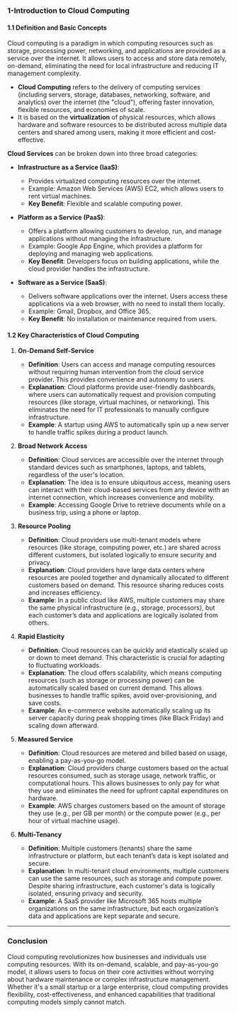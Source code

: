 ### **1-Introduction to Cloud Computing**

#### **1.1 Definition and Basic Concepts**
Cloud computing is a paradigm in which computing resources such as storage, processing power, networking, and applications are provided as a service over the internet. It allows users to access and store data remotely, on-demand, eliminating the need for local infrastructure and reducing IT management complexity.

- **Cloud Computing** refers to the delivery of computing services (including servers, storage, databases, networking, software, and analytics) over the internet (the "cloud"), offering faster innovation, flexible resources, and economies of scale.
- It is based on the **virtualization** of physical resources, which allows hardware and software resources to be distributed across multiple data centers and shared among users, making it more efficient and cost-effective.
  
**Cloud Services** can be broken down into three broad categories:

- **Infrastructure as a Service (IaaS)**:
  - Provides virtualized computing resources over the internet.
  - Example: Amazon Web Services (AWS) EC2, which allows users to rent virtual machines.
  - **Key Benefit**: Flexible and scalable computing power.

- **Platform as a Service (PaaS)**:
  - Offers a platform allowing customers to develop, run, and manage applications without managing the infrastructure.
  - Example: Google App Engine, which provides a platform for deploying and managing web applications.
  - **Key Benefit**: Developers focus on building applications, while the cloud provider handles the infrastructure.

- **Software as a Service (SaaS)**:
  - Delivers software applications over the internet. Users access these applications via a web browser, with no need to install them locally.
  - Example: Gmail, Dropbox, and Office 365.
  - **Key Benefit**: No installation or maintenance required from users.

#### **1.2 Key Characteristics of Cloud Computing**

1. **On-Demand Self-Service**  
   - **Definition**: Users can access and manage computing resources without requiring human intervention from the cloud service provider. This provides convenience and autonomy to users.
   - **Explanation**: Cloud platforms provide user-friendly dashboards, where users can automatically request and provision computing resources (like storage, virtual machines, or networking). This eliminates the need for IT professionals to manually configure infrastructure.
   - **Example**: A startup using AWS to automatically spin up a new server to handle traffic spikes during a product launch.

2. **Broad Network Access**  
   - **Definition**: Cloud services are accessible over the internet through standard devices such as smartphones, laptops, and tablets, regardless of the user's location.
   - **Explanation**: The idea is to ensure ubiquitous access, meaning users can interact with their cloud-based services from any device with an internet connection, which increases convenience and mobility.
   - **Example**: Accessing Google Drive to retrieve documents while on a business trip, using a phone or laptop.

3. **Resource Pooling**  
   - **Definition**: Cloud providers use multi-tenant models where resources (like storage, computing power, etc.) are shared across different customers, but isolated logically to ensure security and privacy.
   - **Explanation**: Cloud providers have large data centers where resources are pooled together and dynamically allocated to different customers based on demand. This resource sharing reduces costs and increases efficiency.
   - **Example**: In a public cloud like AWS, multiple customers may share the same physical infrastructure (e.g., storage, processors), but each customer’s data and applications are logically isolated from others.

4. **Rapid Elasticity**  
   - **Definition**: Cloud resources can be quickly and elastically scaled up or down to meet demand. This characteristic is crucial for adapting to fluctuating workloads.
   - **Explanation**: The cloud offers scalability, which means computing resources (such as storage or processing power) can be automatically scaled based on current demand. This allows businesses to handle traffic spikes, avoid over-provisioning, and save costs.
   - **Example**: An e-commerce website automatically scaling up its server capacity during peak shopping times (like Black Friday) and scaling down afterward.

5. **Measured Service**  
   - **Definition**: Cloud resources are metered and billed based on usage, enabling a pay-as-you-go model.
   - **Explanation**: Cloud providers charge customers based on the actual resources consumed, such as storage usage, network traffic, or computational hours. This allows businesses to only pay for what they use and eliminates the need for upfront capital expenditures on hardware.
   - **Example**: AWS charges customers based on the amount of storage they use (e.g., per GB per month) or the compute power (e.g., per hour of virtual machine usage).

6. **Multi-Tenancy**  
   - **Definition**: Multiple customers (tenants) share the same infrastructure or platform, but each tenant’s data is kept isolated and secure.
   - **Explanation**: In multi-tenant cloud environments, multiple customers can use the same resources, such as storage and compute power. Despite sharing infrastructure, each customer's data is logically isolated, ensuring privacy and security.
   - **Example**: A SaaS provider like Microsoft 365 hosts multiple organizations on the same infrastructure, but each organization’s data and applications are kept separate and secure.

---

### **Conclusion**
Cloud computing revolutionizes how businesses and individuals use computing resources. With its on-demand, scalable, and pay-as-you-go model, it allows users to focus on their core activities without worrying about hardware maintenance or complex infrastructure management. Whether it's a small startup or a large enterprise, cloud computing provides flexibility, cost-effectiveness, and enhanced capabilities that traditional computing models simply cannot match.